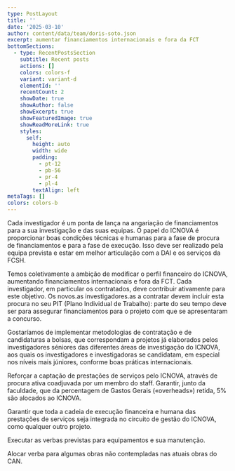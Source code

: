 ```yaml
---
type: PostLayout
title: ''
date: '2025-03-10'
author: content/data/team/doris-soto.json
excerpt: aumentar financiamentos internacionais e fora da FCT
bottomSections:
  - type: RecentPostsSection
    subtitle: Recent posts
    actions: []
    colors: colors-f
    variant: variant-d
    elementId: ''
    recentCount: 2
    showDate: true
    showAuthor: false
    showExcerpt: true
    showFeaturedImage: true
    showReadMoreLink: true
    styles:
      self:
        height: auto
        width: wide
        padding:
          - pt-12
          - pb-56
          - pr-4
          - pl-4
        textAlign: left
metaTags: []
colors: colors-b
---
```

Cada investigador é um ponta de lança na angariação de financiamentos para a sua investigação e das suas equipas. O papel do ICNOVA é proporcionar boas condições técnicas e humanas para a fase de procura de financiamentos e para a fase de execução. Isso deve ser realizado pela equipa prevista e estar em melhor articulação com a DAI e os serviços da FCSH.

Temos coletivamente a ambição de modificar o perfil financeiro do ICNOVA, aumentando financiamentos internacionais e fora da FCT. Cada investigador, em particular os contratados, deve contribuir ativamente para este objetivo. Os novos.as investigadores.as a contratar devem incluir esta procura no seu PIT (Plano Individual de Trabalho): parte do seu tempo deve ser para assegurar financiamentos para o projeto com que se apresentaram a concurso.

Gostaríamos de implementar metodologias de contratação e de candidaturas a bolsas, que correspondam a projetos já elaborados pelos investigadores séniores das diferentes áreas de investigação do ICNOVA, aos quais os investigadores e investigadoras se candidatam, em especial nos níveis mais júniores, conforme boas práticas internacionais.

Reforçar a captação de prestações de serviços pelo ICNOVA, através de procura ativa coadjuvada por um membro do staff. Garantir, junto da faculdade, que da percentagem de Gastos Gerais («overheads») retida, 5% são alocados ao ICNOVA. 

Garantir que toda a cadeia de execução financeira e humana das prestações de serviços seja integrada no circuito de gestão do ICNOVA, como qualquer outro projeto.

Executar as verbas previstas para equipamentos e sua manutenção.

Alocar verba para algumas obras não contempladas nas atuais obras do CAN.
